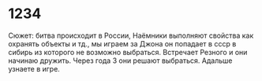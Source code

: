 # 1234
Сюжет: битва происходит в России, Наёмники выполняют свойства как охранять объекты и тд., мы играем за Джона он попадает в ссср в сибирь из которого не возможно выбраться. Встречает Резного и они начинаю дружить. Через года 3 они решают выбраться. Адальше узнаете в игре.  
